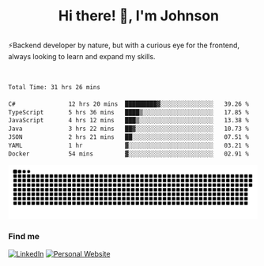 <div id="user-content-toc">
  <ul align="center">
    <summary><h1 style="display: inline-block">Hi there! 👋, I'm Johnson</h1></summary>
  </ul>
</div>

⚡Backend developer by nature, but with a curious eye for the frontend, always looking to learn and expand my skills.

<br>


<!--START_SECTION:waka-->

```txt
Total Time: 31 hrs 26 mins

C#               12 hrs 20 mins  █████████▓░░░░░░░░░░░░░░░   39.26 %
TypeScript       5 hrs 36 mins   ████▒░░░░░░░░░░░░░░░░░░░░   17.85 %
JavaScript       4 hrs 12 mins   ███▒░░░░░░░░░░░░░░░░░░░░░   13.38 %
Java             3 hrs 22 mins   ██▓░░░░░░░░░░░░░░░░░░░░░░   10.73 %
JSON             2 hrs 21 mins   ██░░░░░░░░░░░░░░░░░░░░░░░   07.51 %
YAML             1 hr            ▓░░░░░░░░░░░░░░░░░░░░░░░░   03.21 %
Docker           54 mins         ▓░░░░░░░░░░░░░░░░░░░░░░░░   02.91 %
```

<!--END_SECTION:waka-->

<picture>
  <source  srcset="https://github.com/joshwambere/joshwambere/blob/output/github-contribution-grid-snake-dark.svg?palette=github-dark">
  <source  srcset="https://github.com/joshwambere/joshwambere/blob/output/github-contribution-grid-snake.svg">
  <img alt="github contribution grid snake animation" src="https://github.com/joshwambere/joshwambere/blob/output/github-contribution-grid-snake.svg">
</picture>

### Find me
<a href="https://www.linkedin.com/in/dusabe-johnson" target="_blank"><img src="https://img.shields.io/badge/LinkedIn-%230077B5.svg?&style=flat&logo=linkedin&logoColor=white" alt="LinkedIn"></a>
‎‎ [![Personal Website](https://img.shields.io/badge/visit-Johnsonis.me-blue)](https://johnsonis.me/)
